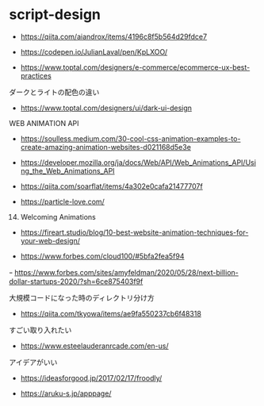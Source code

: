 # script-design

- https://qiita.com/aiandrox/items/4196c8f5b564d29fdce7

- https://codepen.io/JulianLaval/pen/KpLXOO/

- https://www.toptal.com/designers/e-commerce/ecommerce-ux-best-practices

ダークとライトの配色の違い
- https://www.toptal.com/designers/ui/dark-ui-design

WEB ANIMATION API

- https://soulless.medium.com/30-cool-css-animation-examples-to-create-amazing-animation-websites-d021168d5e3e

- https://developer.mozilla.org/ja/docs/Web/API/Web_Animations_API/Using_the_Web_Animations_API

- https://qiita.com/soarflat/items/4a302e0cafa21477707f

- https://particle-love.com/

14. Welcoming Animations
- https://fireart.studio/blog/10-best-website-animation-techniques-for-your-web-design/

- https://www.forbes.com/cloud100/#5bfa2fea5f94

ｰ https://www.forbes.com/sites/amyfeldman/2020/05/28/next-billion-dollar-startups-2020/?sh=6ce875403f9f

大規模コードになった時のディレクトリ分け方
- https://qiita.com/tkyowa/items/ae9fa550237cb6f48318


すごい取り入れたい

- https://www.esteelauderanrcade.com/en-us/


アイデアがいい
- https://ideasforgood.jp/2017/02/17/froodly/


- https://aruku-s.jp/apppage/
